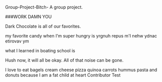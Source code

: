 Group-Project-Bitch-
A group project.

###WORK DAMN YOU

Dark Chocolate is all of our favorites.

my favorite candy when I'm super hungry is yrgnuh repus m'I nehw ydnac etirovav ym

what I learned in boating school is

Hush now, it will all be okay. All of that noise can be gone. 

I love to eat bagels
cream cheese
pizza
quinoa
carrots
hummus
pasta
and donuts because I am a fat child at heart
Contributor Test